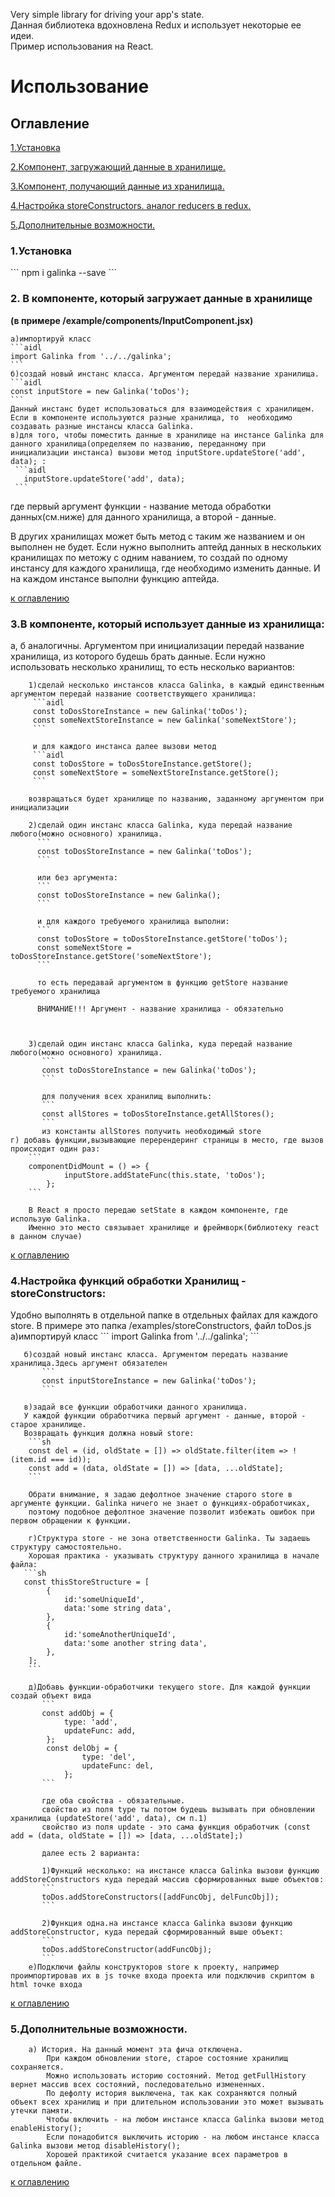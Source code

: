 Very simple library for driving your app's state.  
Данная библиотека вдохновлена Redux и использует некоторые ее идеи.  
Пример использования на React.  

<h1> Использование</h1> 
<h2 id="#contents">Оглавление</h2> 
<a href="#install">1.Установка</a>  

<a href="#driver">2.Компонент, загружающий данные в хранилище.</a>    

<a href="#driven">3.Компонент, получающий данные из хранилища.</a>  

<a href="#storeConstructor">4.Настройка storeConstructors. аналог reducers в redux.</a>  

<a href="#features">5.Дополнительные возможности.</a>  

  
<h3>1.Установка</h3>
```
npm i galinka --save
``` 
<h3 id="driver">2. В компоненте, который загружает данные в хранилище</h3> 
<strong color="blue">(в примере /example/components/InputComponent.jsx)</strong>  


    а)импортируй класс  
    ```aidl
    import Galinka from '../../galinka';
    ```
    б)создай новый инстанс класса. Аргументом передай название хранилища.  
    ```aidl
    const inputStore = new Galinka('toDos');
    ``` 
    Данный инстанс будет использоваться для взаимодействия с хранилищем. Если в компоненте используются разные хранилища, то  необходимо создавать разные инстансы класса Galinka.  
    в)для того, чтобы поместить данные в хранилище на инстансе Galinka для данного хранилища(определяем по названию, переданному при инициализации инстанса) вызови метод inputStore.updateStore('add', data); :  
     ```aidl
       inputStore.updateStore('add', data);
     ```
   где первый аргумент функции - название метода обработки данных(см.ниже) для данного хранилища, а второй - данные.  


   В других хранилищах может быть метод с таким же названием и он выполнен не будет. Если нужно выполнить аптейд данных в нескольких кранилищах по метожу с одним наванием, то создай по одному инстансу для каждого хранилища, где необходимо изменить данные. И на каждом инстансе выполни функцию аптейда.  

<a href="#contents">к оглавлению</a>  
<h3 id="driven">3.В компоненте, который использует данные из хранилища:</h3>  
    а, б аналогичны. Аргументом при инициализации передай название хранилища, из которого будешь брать данные.
    Если нужно использовать несколько хранилищ, то есть несколько вариантов:  

        1)сделай несколько инстансов класса Galinka, в каждый единственным аргументом передай название соответствующего хранилища:  
         ```aidl
         const toDosStoreInstance = new Galinka('toDos');
         const someNextStoreInstance = new Galinka('someNextStore');
         ```  

         и для каждого инстанса далее вызови метод  
         ```aidl
         const toDosStore = toDosStoreInstance.getStore();
         const someNextStore = someNextStoreInstance.getStore();
         ```  

        возвращаться будет хранилище по названию, заданному аргументом при инициализации  
          
        2)сделай один инстанс класса Galinka, куда передай название любого(можно основного) хранилища.  
          ```
          const toDosStoreInstance = new Galinka('toDos');
          ```  

          или без аргумента:  
          ```
          const toDosStoreInstance = new Galinka();
          ```  

          и для каждого требуемого хранилища выполни:  
          ```
          const toDosStore = toDosStoreInstance.getStore('toDos');
          const someNextStore = toDosStoreInstance.getStore('someNextStore');
          ```  

          то есть передавай аргументом в функцию getStore название требуемого хранилища  
          
          ВНИМАНИЕ!!! Аргумент - название хранилища - обязательно  



        3)сделай один инстанс класса Galinka, куда передай название любого(можно основного) хранилища.  
           ```
           const toDosStoreInstance = new Galinka('toDos');
           ```  

           для получения всех хранилищ выполнить:
           ```
           const allStores = toDosStoreInstance.getAllStores();
           ```
           из константы allStores получить необходимый store
    г) добавь функции,вызывающие перерендеринг страницы в место, где вызов происходит один раз:
        ```
        componentDidMount = () => {
                inputStore.addStateFunc(this.state, 'toDos');
            };
        ```  

        В React я просто передаю setState в каждом компоненте, где использую Galinka.  
        Именно это место связывает хранилище и фреймворк(библиотеку react в данном случае)  

<a href="#contents">к оглавлению</a>
<h3 id="storeConstructor">4.Настройка функций обработки Хранилищ - storeConstructors:</h3>  
       Удобно выполнять в отдельной папке в отдельных файлах для каждого store.  
       В примере это папка /examples/storeConstructors, файл toDos.js  
       а)импортируй класс  
           ```
           import Galinka from '../../galinka';
           ```

       б)создай новый инстанс класса. Аргументом передать название хранилища.Здесь аргумент обязателен  
           ```
           const inputStoreInstance = new Galinka('toDos');
           ```  

       в)задай все функции обработчики данного хранилища.  
       У каждой функции обработчика первый аргумент - данные, второй - старое хранилище.  
       Возвращать функция должна новый store:  
        ```sh
        const del = (id, oldState = []) => oldState.filter(item => !(item.id === id));
        const add = (data, oldState = []) => [data, ...oldState];
        ```  

        Обрати внимание, я задаю дефолтное значение старого store в аргументе функции. Galinka ничего не знает о функциях-обработчиках,
        поэтому подобное дефолтное значение позволит избежать ошибок при первом обращении к функции.  

        г)Структура store - не зона ответственности Galinka. Ты задаешь структуру самостоятельно.  
        Хорошая практика - указывать структуру данного хранилища в начале файла:  
       ```sh
       const thisStoreStructure = [
       		{
       			id:'someUniqueId',
       			data:'some string data',
       		},
       		{
       			id:'someAnotherUniqueId',
       			data:'some another string data',
       		},
       	];
       	```  

       	д)Добавь функции-обработчики текущего store. Для каждой функции создай объект вида  
       	   ```
       	   const addObj = {
           		type: 'add',
           		updateFunc: add,
           	};
           	const delObj = {
            		type: 'del',
            		updateFunc: del,
            	};
       	   ```  

       	   где оба свойства - обязательные.  
       	   свойство из поля type ты потом будешь вызывать при обновлении хранилища (updateStore('add', data), см п.1)  
       	   свойство из поля update - это сама функция обработчик (const add = (data, oldState = []) => [data, ...oldState];)  
       	   
       	   далее есть 2 варианта:  

       	   1)Функций несколько: на инстансе класса Galinka вызови функцию addStoreConstructors куда передай массив сформированных выше объектов:  
       	   ```
       	   toDos.addStoreConstructors([addFuncObj, delFuncObj]);
       	   ```  

       	   2)Функция одна.на инстансе класса Galinka вызови функцию addStoreConstructor, куда передай сформированный выше объект:  
       	   ```
       	   toDos.addStoreConstructor(addFuncObj);
       	   ```
       	е)Подключи файлы конструкторов store к проекту, например проимпортировав их в js точке входа проекта или подключив скриптом в html точке входа  
<a href="#contents">к оглавлению</a>
<h3 id="features">5.Дополнительные возможности.</h3>  

        а) История. На данный момент эта фича отключена.  
            При каждом обновлении store, старое состояние хранилищ сохраняется.   
            Можно использовать историю состояний. Метод getFullHistory вернет массив всех состояний, последовательно измененных.  
            По дефолту история выключена, так как сохраняются полный объект всех хранилищ и при длительном использовании это может вызывать утечки памяти.  
            Чтобы включить - на любом инстансе класса Galinka вызови метод enableHistory();  
            Если понадобится выключить историю - на любом инстансе класса Galinka вызови метод disableHistory();  
            Хорошей практикой считается указание всех параметров в отдельном файле.  
<a href="#contents">к оглавлению</a>
       
       
